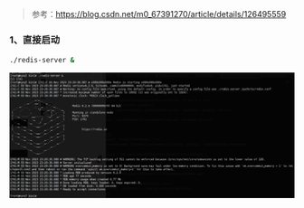> 参考：https://blog.csdn.net/m0_67391270/article/details/126495559



### 1、直接启动

```sh
./redis-server &
```

![image-20231103232053967](images/1、三种启动方式/image-20231103232053967.png)